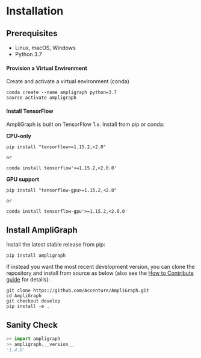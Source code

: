 
# Installation

## Prerequisites

* Linux, macOS, Windows
* Python 3.7

#### Provision a Virtual Environment

Create and activate a virtual environment (conda)

```
conda create --name ampligraph python=3.7
source activate ampligraph
```

#### Install TensorFlow

AmpliGraph is built on TensorFlow 1.x.
Install from pip or conda:

**CPU-only**

```
pip install "tensorflow>=1.15.2,<2.0"

or 

conda install tensorflow'>=1.15.2,<2.0.0'
```

**GPU support**

```
pip install "tensorflow-gpu>=1.15.2,<2.0"

or 

conda install tensorflow-gpu'>=1.15.2,<2.0.0'
```


## Install AmpliGraph


Install the latest stable release from pip:

```
pip install ampligraph
```


If instead you want the most recent development version, you can clone the repository
and install from source as below (also see the [How to Contribute guide](dev.md) for details):

```
git clone https://github.com/Accenture/AmpliGraph.git
cd AmpliGraph
git checkout develop
pip install -e .
```

## Sanity Check

```python
>> import ampligraph
>> ampligraph.__version__
'1.4.0'
```
